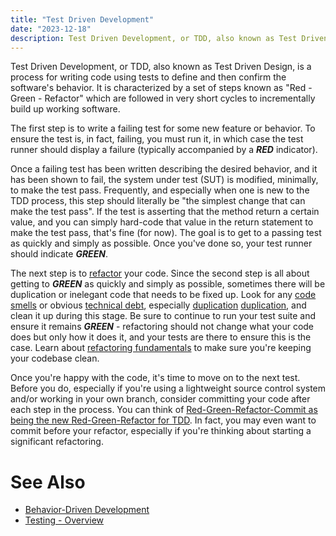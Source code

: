 ```yaml
---
title: "Test Driven Development"
date: "2023-12-18"
description: Test Driven Development, or TDD, also known as Test Driven Design, is a process for writing code using tests to define and then confirm the software's behavior.
---
```


Test Driven Development, or TDD, also known as Test Driven Design, is a process for writing code using tests to define and then confirm the software's behavior. It is characterized by a set of steps known as "Red - Green - Refactor" which are followed in very short cycles to incrementally build up working software.

The first step is to write a failing test for some new feature or behavior. To ensure the test is, in fact, failing, you must run it, in which case the test runner should display a failure (typically accompanied by a _**RED**_ indicator).

Once a failing test has been written describing the desired behavior, and it has been shown to fail, the system under test (SUT) is modified, minimally, to make the test pass. Frequently, and especially when one is new to the TDD process, this step should literally be "the simplest change that can make the test pass". If the test is asserting that the method return a certain value, and you can simply hard-code that value in the return statement to make the test pass, that's fine (for now). The goal is to get to a passing test as quickly and simply as possible. Once you've done so, your test runner should indicate _**GREEN**_.

The next step is to [refactor](/practices/refactoring) your code. Since the second step is all about getting to _**GREEN**_ as quickly and simply as possible, sometimes there will be duplication or inelegant code that needs to be fixed up. Look for any [code smells](/antipatterns/code-smells) or obvious [technical debt](/terms/technical-debt), especially [duplication](/principles/dont-repeat-yourself) [duplication](/principles/once-and-only-once), and clean it up during this stage. Be sure to continue to run your test suite and ensure it remains _**GREEN**_ - refactoring should not change what your code does but only how it does it, and your tests are there to ensure this is the case. Learn about [refactoring fundamentals](https://www.pluralsight.com/courses/refactoring-fundamentals) to make sure you're keeping your codebase clean.

Once you're happy with the code, it's time to move on to the next test. Before you do, especially if you're using a lightweight source control system and/or working in your own branch, consider committing your code after each step in the process. You can think of [Red-Green-Refactor-Commit as being the new Red-Green-Refactor for TDD](http://ardalis.com/rgrc-is-the-new-red-green-refactor-for-test-first-development). In fact, you may even want to commit before your refactor, especially if you're thinking about starting a significant refactoring.

# See Also

- [Behavior-Driven Development](/practices/behavior-driven-development)
- [Testing - Overview](/testing/testing-overview)